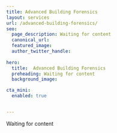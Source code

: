 ```yaml
---
title: Advanced Building Forensics
layout: services
url: /advanced-building-forensics/ 
seo:
  page_description: Waiting for content
  canonical_url:
  featured_image:
  author_twitter_handle:
  
hero:
  title:  Advanced Building Forensics
  preheading: Waiting for content
  background_image: 

cta_mini:
  enabled: true


---
```


Waiting for content
